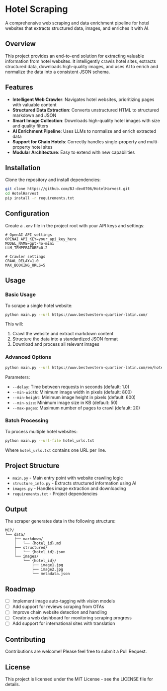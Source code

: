 # Hotel Scraping

A comprehensive web scraping and data enrichment pipeline for hotel websites that extracts structured data, images, and enriches it with AI.

## Overview

This project provides an end-to-end solution for extracting valuable information from hotel websites. It intelligently crawls hotel sites, extracts structured data, downloads high-quality images, and uses AI to enrich and normalize the data into a consistent JSON schema.

## Features

- **Intelligent Web Crawler**: Navigates hotel websites, prioritizing pages with valuable content
- **Structured Data Extraction**: Converts unstructured HTML to structured markdown and JSON
- **Smart Image Collection**: Downloads high-quality hotel images with size and quality filters
- **AI Enrichment Pipeline**: Uses LLMs to normalize and enrich extracted data
- **Support for Chain Hotels**: Correctly handles single-property and multi-property hotel sites
- **Modular Architecture**: Easy to extend with new capabilities

## Installation

Clone the repository and install dependencies:

```bash
git clone https://github.com/BJ-dev0706/HotelHarvest.git
cd HotelHarvest
pip install -r requirements.txt
```

## Configuration

Create a `.env` file in the project root with your API keys and settings:

```
# OpenAI API settings
OPENAI_API_KEY=your_api_key_here
MODEL_NAME=gpt-4o-mini
LLM_TEMPERATURE=0.2

# Crawler settings
CRAWL_DELAY=1.0
MAX_BOOKING_URLS=5
```

## Usage

### Basic Usage

To scrape a single hotel website:

```bash
python main.py --url https://www.bestwestern-quartier-latin.com/
```

This will:
1. Crawl the website and extract markdown content
2. Structure the data into a standardized JSON format
3. Download and process all relevant images

### Advanced Options

```bash
python main.py --url https://www.bestwestern-quartier-latin.com/en/hotel --delay 2.0 --min-width 1024 --min-height 768 --min-size 100
```

Parameters:
- `--delay`: Time between requests in seconds (default: 1.0)
- `--min-width`: Minimum image width in pixels (default: 800)
- `--min-height`: Minimum image height in pixels (default: 600)
- `--min-size`: Minimum image size in KB (default: 50)
- `--max-pages`: Maximum number of pages to crawl (default: 20)

### Batch Processing

To process multiple hotel websites:

```bash
python main.py --url-file hotel_urls.txt
```

Where `hotel_urls.txt` contains one URL per line.

## Project Structure

- `main.py` - Main entry point with website crawling logic
- `structure_info.py` - Extracts structured information using AI
- `images.py` - Handles image extraction and downloading
- `requirements.txt` - Project dependencies

## Output

The scraper generates data in the following structure:

```
MCP/
└── data/
    ├── markdown/
    │   └── {hotel_id}.md
    ├── structured/
    │   └── {hotel_id}.json
    └── images/
        └── {hotel_id}/
            ├── image1.jpg
            ├── image2.jpg
            └── metadata.json
```

## Roadmap

- [ ] Implement image auto-tagging with vision models
- [ ] Add support for reviews scraping from OTAs
- [ ] Improve chain website detection and handling
- [ ] Create a web dashboard for monitoring scraping progress
- [ ] Add support for international sites with translation

## Contributing

Contributions are welcome! Please feel free to submit a Pull Request.

## License

This project is licensed under the MIT License - see the LICENSE file for details.

